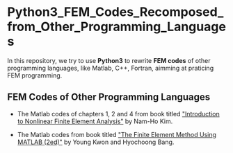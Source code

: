 # Python3_FEM_Codes_Recomposed_from_Other_Programming_Languages

In this repository, we try to use **Python3** to rewrite **FEM codes** of other programming languages, like Matlab, C++, Fortran, aimming at praticing FEM programming.

## FEM Codes of Other Programming Languages

* The Matlab codes of chapters 1, 2 and 4 from book titled ["Introduction to Nonlinear Finite Element Analysis"](https://link.springer.com/book/10.1007/978-1-4419-1746-1#about) by Nam-Ho Kim.

* The Matlab codes from book titled ["The Finite Element Method Using MATLAB (2ed)"](https://www.mathworks.com/academia/books/the-finite-element-method-using-matlab-kwon.html?s_tid=books-seo-redirect) by Young Kwon and Hyochoong Bang.
